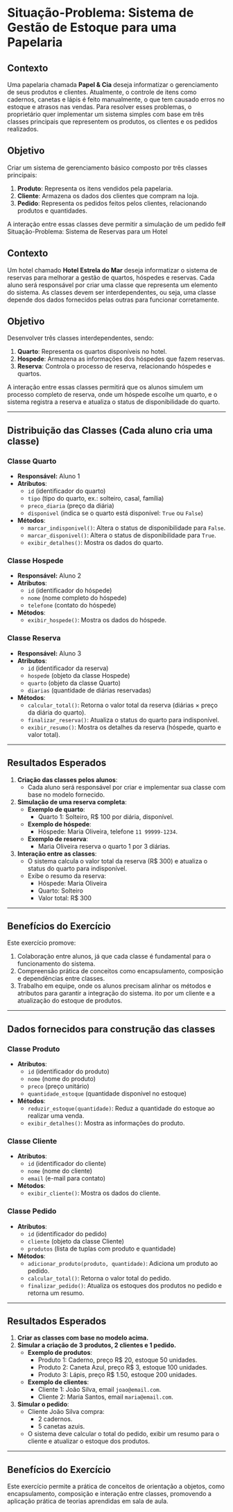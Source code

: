 # Situação-Problema: Sistema de Gestão de Estoque para uma Papelaria

## Contexto
Uma papelaria chamada **Papel & Cia** deseja informatizar o gerenciamento de seus produtos e clientes. Atualmente, o controle de itens como cadernos, canetas e lápis é feito manualmente, o que tem causado erros no estoque e atrasos nas vendas. Para resolver esses problemas, o proprietário quer implementar um sistema simples com base em três classes principais que representem os produtos, os clientes e os pedidos realizados.

## Objetivo
Criar um sistema de gerenciamento básico composto por três classes principais:

1. **Produto**: Representa os itens vendidos pela papelaria.
2. **Cliente**: Armazena os dados dos clientes que compram na loja.
3. **Pedido**: Representa os pedidos feitos pelos clientes, relacionando produtos e quantidades.

A interação entre essas classes deve permitir a simulação de um pedido fe# Situação-Problema: Sistema de Reservas para um Hotel

## Contexto
Um hotel chamado **Hotel Estrela do Mar** deseja informatizar o sistema de reservas para melhorar a gestão de quartos, hóspedes e reservas. Cada aluno será responsável por criar uma classe que representa um elemento do sistema. As classes devem ser interdependentes, ou seja, uma classe depende dos dados fornecidos pelas outras para funcionar corretamente.

## Objetivo
Desenvolver três classes interdependentes, sendo:

1. **Quarto**: Representa os quartos disponíveis no hotel.  
2. **Hospede**: Armazena as informações dos hóspedes que fazem reservas.  
3. **Reserva**: Controla o processo de reserva, relacionando hóspedes e quartos.  

A interação entre essas classes permitirá que os alunos simulem um processo completo de reserva, onde um hóspede escolhe um quarto, e o sistema registra a reserva e atualiza o status de disponibilidade do quarto.

---

## Distribuição das Classes (Cada aluno cria uma classe)

### Classe Quarto
- **Responsável:** Aluno 1
- **Atributos**:
  - `id` (identificador do quarto)
  - `tipo` (tipo do quarto, ex.: solteiro, casal, família)
  - `preco_diaria` (preço da diária)
  - `disponivel` (indica se o quarto está disponível: `True` ou `False`)
- **Métodos**:
  - `marcar_indisponivel()`: Altera o status de disponibilidade para `False`.
  - `marcar_disponivel()`: Altera o status de disponibilidade para `True`.
  - `exibir_detalhes()`: Mostra os dados do quarto.

### Classe Hospede
- **Responsável:** Aluno 2
- **Atributos**:
  - `id` (identificador do hóspede)
  - `nome` (nome completo do hóspede)
  - `telefone` (contato do hóspede)
- **Métodos**:
  - `exibir_hospede()`: Mostra os dados do hóspede.

### Classe Reserva
- **Responsável:** Aluno 3
- **Atributos**:
  - `id` (identificador da reserva)
  - `hospede` (objeto da classe Hospede)
  - `quarto` (objeto da classe Quarto)
  - `diarias` (quantidade de diárias reservadas)
- **Métodos**:
  - `calcular_total()`: Retorna o valor total da reserva (diárias × preço da diária do quarto).
  - `finalizar_reserva()`: Atualiza o status do quarto para indisponível.
  - `exibir_resumo()`: Mostra os detalhes da reserva (hóspede, quarto e valor total).

---

## Resultados Esperados
1. **Criação das classes pelos alunos**:
   - Cada aluno será responsável por criar e implementar sua classe com base no modelo fornecido.
2. **Simulação de uma reserva completa**:
   - **Exemplo de quarto**:
     - Quarto 1: Solteiro, R$ 100 por diária, disponível.
   - **Exemplo de hóspede**:
     - Hóspede: Maria Oliveira, telefone `11 99999-1234`.
   - **Exemplo de reserva**:
     - Maria Oliveira reserva o quarto 1 por 3 diárias.
3. **Interação entre as classes**:
   - O sistema calcula o valor total da reserva (R$ 300) e atualiza o status do quarto para indisponível.
   - Exibe o resumo da reserva:  
     - Hóspede: Maria Oliveira  
     - Quarto: Solteiro  
     - Valor total: R$ 300  

---

## Benefícios do Exercício
Este exercício promove:
1. Colaboração entre alunos, já que cada classe é fundamental para o funcionamento do sistema.
2. Compreensão prática de conceitos como encapsulamento, composição e dependências entre classes.
3. Trabalho em equipe, onde os alunos precisam alinhar os métodos e atributos para garantir a integração do sistema.
ito por um cliente e a atualização do estoque de produtos.

---

## Dados fornecidos para construção das classes

### Classe Produto
- **Atributos**: 
  - `id` (identificador do produto)
  - `nome` (nome do produto)
  - `preco` (preço unitário)
  - `quantidade_estoque` (quantidade disponível no estoque)
- **Métodos**:
  - `reduzir_estoque(quantidade)`: Reduz a quantidade do estoque ao realizar uma venda.
  - `exibir_detalhes()`: Mostra as informações do produto.

### Classe Cliente
- **Atributos**: 
  - `id` (identificador do cliente)
  - `nome` (nome do cliente)
  - `email` (e-mail para contato)
- **Métodos**:
  - `exibir_cliente()`: Mostra os dados do cliente.

### Classe Pedido
- **Atributos**:
  - `id` (identificador do pedido)
  - `cliente` (objeto da classe Cliente)
  - `produtos` (lista de tuplas com produto e quantidade)
- **Métodos**:
  - `adicionar_produto(produto, quantidade)`: Adiciona um produto ao pedido.
  - `calcular_total()`: Retorna o valor total do pedido.
  - `finalizar_pedido()`: Atualiza os estoques dos produtos no pedido e retorna um resumo.

---

## Resultados Esperados
1. **Criar as classes com base no modelo acima.**
2. **Simular a criação de 3 produtos, 2 clientes e 1 pedido.**
   - **Exemplo de produtos**:  
     - Produto 1: Caderno, preço R$ 20, estoque 50 unidades.
     - Produto 2: Caneta Azul, preço R$ 3, estoque 100 unidades.
     - Produto 3: Lápis, preço R$ 1.50, estoque 200 unidades.
   - **Exemplo de clientes**:
     - Cliente 1: João Silva, email `joao@email.com`.
     - Cliente 2: Maria Santos, email `maria@email.com`.
3. **Simular o pedido**:
   - Cliente João Silva compra:
     - 2 cadernos.
     - 5 canetas azuis.
   - O sistema deve calcular o total do pedido, exibir um resumo para o cliente e atualizar o estoque dos produtos.

---

## Benefícios do Exercício
Este exercício permite a prática de conceitos de orientação a objetos, como encapsulamento, composição e interação entre classes, promovendo a aplicação prática de teorias aprendidas em sala de aula.
